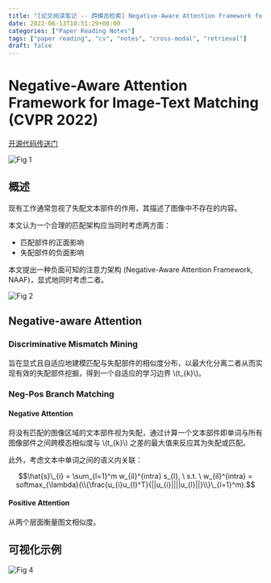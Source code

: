 ```yaml
---
title: "[论文阅读笔记 -- 跨模态检索] Negative-Aware Attention Framework for IT Matching (CVPR 2022)"
date: 2022-06-13T10:51:29+08:00
categories: ["Paper Reading Notes"]
tags: ["paper reading", "cv", "notes", "cross-modal", "retrieval"]
draft: false
---
```


# Negative-Aware Attention Framework for Image-Text Matching (CVPR 2022)

[开源代码传送门](https://github.com/CrossmodalGroup/NAAF)

![Fig 1](/images/2022/PRN232/1.png)

## 概述

现有工作通常忽视了失配文本部件的作用，其描述了图像中不存在的内容。  

本文认为一个合理的匹配架构应当同时考虑两方面：  
+ 匹配部件的正面影响
+ 失配部件的负面影响

本文提出一种负面可知的注意力架构 (Negative-Aware Attention Framework, NAAF)，显式地同时考虑二者。  

![Fig 2](/images/2022/PRN232/2.png)

## Negative-aware Attention

### Discriminative Mismatch Mining

旨在显式且自适应地建模匹配与失配部件的相似度分布，以最大化分离二者从而实现有效的失配部件挖掘，得到一个自适应的学习边界 \\(t_{k}\\)。  

### Neg-Pos Branch Matching

#### Negative Attention

将没有匹配的图像区域的文本部件视为失配，通过计算一个文本部件即单词与所有图像部件之间跨模态相似度与 \\(t_{k}\\) 之差的最大值来反应其为失配或匹配。  

此外，考虑文本中单词之间的语义内关联：  

$$\hat{s}\_{i} = \sum_{l=1}^m w_{il}^{intra} s_{l}, \ s.t. \ w_{il}^{intra} = softmax_{\lambda}(\\{\frac{u_{i}u_{l}^T}{||u_{i}||||u_{l}||}\\}\_{l=1}^m).$$

#### Positive Attention

从两个层面衡量图文相似度。  

## 可视化示例

![Fig 4](/images/2022/PRN232/4.png)
